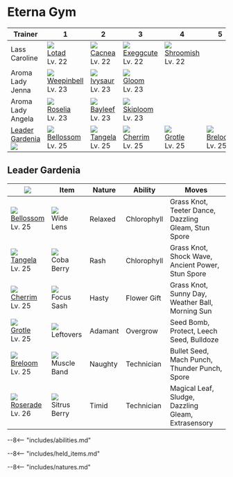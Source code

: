 # Eterna Gym

Trainer                            | 1                                  | 2                               | 3                                 | 4                                 | 5                               | 6
---                                | ---                                | ---                             | ---                               | ---                               | ---                             | ---
Lass Caroline                      | ![][270]<br>[Lotad]<br>Lv. 22      | ![][331]<br>[Cacnea]<br>Lv. 22  | ![][102]<br>[Exeggcute]<br>Lv. 22 | ![][285]<br>[Shroomish]<br>Lv. 22 | &nbsp;                          | &nbsp;
Aroma Lady Jenna                   | ![][070]<br>[Weepinbell]<br>Lv. 23 | ![][002]<br>[Ivysaur]<br>Lv. 23 | ![][044]<br>[Gloom]<br>Lv. 23     | &nbsp;                            | &nbsp;                          | &nbsp;
Aroma Lady Angela                  | ![][315]<br>[Roselia]<br>Lv. 23    | ![][153]<br>[Bayleef]<br>Lv. 23 | ![][188]<br>[Skiploom]<br>Lv. 23  | &nbsp;                            | &nbsp;                          | &nbsp;
[Leader Gardenia]<br>![][gardenia] | ![][182]<br>[Bellossom]<br>Lv. 25  | ![][114]<br>[Tangela]<br>Lv. 25 | ![][421]<br>[Cherrim]<br>Lv. 25   | ![][388]<br>[Grotle]<br>Lv. 25    | ![][286]<br>[Breloom]<br>Lv. 25 | ![][407]<br>[Roserade]<br>Lv. 26

## Leader Gardenia

![][gardenia]                     | Item                              | Nature  | Ability     | Moves
---                               | ---                               | ---     | ---         | ---
![][182]<br>[Bellossom]<br>Lv. 25 | ![][wide-lens]<br>Wide Lens       | Relaxed | Chlorophyll | Grass Knot, Teeter Dance, Dazzling Gleam, Stun Spore
![][114]<br>[Tangela]<br>Lv. 25   | ![][coba-berry]<br>Coba Berry     | Rash    | Chlorophyll | Grass Knot, Shock Wave, Ancient Power, Stun Spore
![][421]<br>[Cherrim]<br>Lv. 25   | ![][focus-sash]<br>Focus Sash     | Hasty   | Flower Gift | Grass Knot, Sunny Day, Weather Ball, Morning Sun
![][388]<br>[Grotle]<br>Lv. 25    | ![][leftovers]<br>Leftovers       | Adamant | Overgrow    | Seed Bomb, Protect, Leech Seed, Bulldoze
![][286]<br>[Breloom]<br>Lv. 25   | ![][muscle-band]<br>Muscle Band   | Naughty | Technician  | Bullet Seed, Mach Punch, Thunder Punch, Spore
![][407]<br>[Roserade]<br>Lv. 26  | ![][sitrus-berry]<br>Sitrus Berry | Timid   | Technician  | Magical Leaf, Sludge, Dazzling Gleam, Extrasensory

--8<-- "includes/abilities.md"

--8<-- "includes/held_items.md"

--8<-- "includes/natures.md"

[Leader Gardenia]: #leader-gardenia
[Ivysaur]: ../../pokemons/002/
[Gloom]: ../../pokemons/044/
[Weepinbell]: ../../pokemons/070/
[Exeggcute]: ../../pokemons/102/
[Tangela]: ../../pokemons/114/
[Bayleef]: ../../pokemons/153/
[Bellossom]: ../../pokemons/182/
[Skiploom]: ../../pokemons/188/
[Lotad]: ../../pokemons/270/
[Shroomish]: ../../pokemons/285/
[Breloom]: ../../pokemons/286/
[Roselia]: ../../pokemons/315/
[Cacnea]: ../../pokemons/331/
[Grotle]: ../../pokemons/388/
[Roserade]: ../../pokemons/407/
[Cherrim]: ../../pokemons/421/
[coba-berry]: ../img/items/coba-berry.png
[focus-sash]: ../img/items/focus-sash.png
[leftovers]: ../img/items/leftovers.png
[muscle-band]: ../img/items/muscle-band.png
[sitrus-berry]: ../img/items/sitrus-berry.png
[wide-lens]: ../img/items/wide-lens.png
[002]: ../img/pokemon/002.png
[044]: ../img/pokemon/044.png
[070]: ../img/pokemon/070.png
[102]: ../img/pokemon/102.png
[114]: ../img/pokemon/114.png
[153]: ../img/pokemon/153.png
[182]: ../img/pokemon/182.png
[188]: ../img/pokemon/188.png
[270]: ../img/pokemon/270.png
[285]: ../img/pokemon/285.png
[286]: ../img/pokemon/286.png
[315]: ../img/pokemon/315.png
[331]: ../img/pokemon/331.png
[388]: ../img/pokemon/388.png
[407]: ../img/pokemon/407.png
[421]: ../img/pokemon/421.png
[gardenia]: ../img/trainer/gardenia.png
